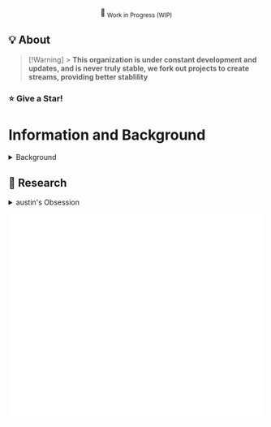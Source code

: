 <div align="center">

:construction: <sub>Work in Progress (WIP)</sub>

</div>

## :bulb: About

> [!Warning] > **This organization is under constant development and updates, and is never truly stable, we fork out projects to create streams, providing better stablility**

### :star: Give a Star!

# Information and Background

<details>
  <summary>Background</summary>

### Background in Detail

</details>

## :mag_right: Research

<details>
    <summary> austin's Obsession </summary>
### austin's obsession

This organization is based around austin's obsiession with a handful of things:

- Perfection
- Efficiency
- Automation
- Security
- Privacy
- Open Source
- Collaboration
- Community
- Learning
- Sharing

and a few other things, but these are the main ones.

He is working on a few projects that are based around these obsessions, and he is always looking for new projects to work on that are based around these obsessions. There are things like [AWFixer Academy](https://awfixer.academy) and [AWFixer Labs](https://awfixer.labs) that are based around these obsessions, and he is always looking for new projects to work on that are based around these obsessions.

</details>

<p align="left"><img src="https://raw.githubusercontent.com/awfixer-org/.github/main/github-metrics.svg" /></p>
